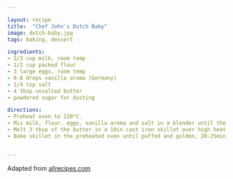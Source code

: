 ```yaml
---

layout: recipe
title:  "Chef John's Dutch Baby"
image: dutch-baby.jpg
tags: baking, dessert

ingredients:
- 2/3 cup milk, room temp
- 1/2 cup packed flour
- 3 large eggs, room temp
- 6-8 drops vanilla aroma (Germany)
- 1/4 tsp salt
- 4 tbsp unsalted butter
- powdered sugar for dusting

directions:
- Preheat oven to 220°C.
- Mix milk, flour, eggs, vanilla aroma and salt in a blender until the batter is smooth.
- Melt 3 tbsp of the butter in a 10in cast iron skillet over high heat until bubbling, pour batter into center of the skillet. It will look like you ruined it, that is normal.
- Bake skillet in the preheated oven until puffed and golden, 20-25min. Dust with powdered sugar and serve.


---
```


Adapted from [allrecipes.com](https://www.allrecipes.com/recipe/239993/chef-johns-dutch-babies/)